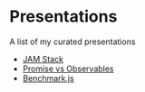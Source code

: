 # Presentations

A list of my curated presentations

- [JAM Stack](https://akhilarjun.github.io/presentations/jam-stack)
- [Promise vs Observables](https://akhilarjun.github.io/presentations/promise-vs-observables)
- [Benchmark.js](https://akhilarjun.github.io/presentations/benchmark-js)
